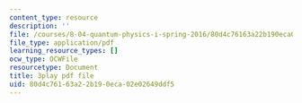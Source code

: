 ```yaml
---
content_type: resource
description: ''
file: /courses/8-04-quantum-physics-i-spring-2016/80d4c76163a22b190eca02e02649ddf5_rwzg8iEOc8s.pdf
file_type: application/pdf
learning_resource_types: []
ocw_type: OCWFile
resourcetype: Document
title: 3play pdf file
uid: 80d4c761-63a2-2b19-0eca-02e02649ddf5
---
```

